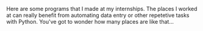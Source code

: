 Here are some programs that I made at my internships. The places I worked at can really benefit from automating data entry or other repetetive tasks with Python. You've got to wonder how many places are like that...